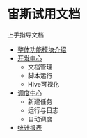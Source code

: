 宙斯试用文档
==========

上手指导文档
* [整体功能模块介绍](#section1)  
* [开发中心](#section2)  
    * 文档管理
    * 脚本运行
    * Hive可视化
* [调度中心](#section3)  
    * 新建任务
    * 运行与日志
    * 自动调度
* [统计报表](#section4)  
